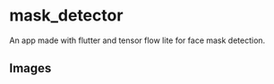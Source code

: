 # mask_detector

An app made with flutter and tensor flow lite for face mask detection.

## Images


